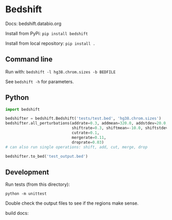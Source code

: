 # Bedshift

Docs: bedshift.databio.org

Install from PyPi: `pip install bedshift`

Install from local repository: `pip install .`

## Command line

Run with: `bedshift -l hg38.chrom.sizes -b BEDFILE`

See `bedshift -h` for parameters.

## Python

```py
import bedshift

bedshifter = bedshift.Bedshift('tests/test.bed', 'hg38.chrom.sizes')
bedshifter.all_perturbations(addrate=0.3, addmean=320.0, addstdev=20.0, 
							 shiftrate=0.3, shiftmean=-10.0, shiftstdev=120.0, 
							 cutrate=0.1, 
							 mergerate=0.11, 
							 droprate=0.03)
# can also run single operations: shift, add, cut, merge, drop

bedshifter.to_bed('test_output.bed')
```



## Development

Run tests (from this directory):

```
python -m unittest
```

Double check the output files to see if the regions make sense.

build docs:



